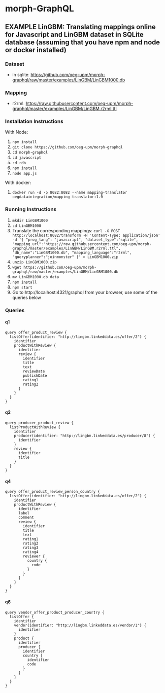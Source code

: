 # morph-GraphQL

## EXAMPLE LinGBM: Translating mappings online for Javascript and LinGBM dataset in SQLite database (assuming that you have npm and node or docker installed)

### Dataset
- in sqlite: https://github.com/oeg-upm/morph-graphql/raw/master/examples/LinGBM/LinGBM1000.db

### Mapping
- r2rml: https://raw.githubusercontent.com/oeg-upm/morph-graphql/master/examples/LinGBM/LinGBM.r2rml.ttl

### Installation Instructions
With Node:
1. ```npm install```
2. ```git clone https://github.com/oeg-upm/morph-graphql```
3. ```cd morph-graphql```
4. ```cd javascript```
5. ```cd rdb```
6. ```npm install```
7. ```node app.js```

With docker:
1. ```docker run -d -p 8082:8082 --name mapping-translator oegdataintegration/mapping-translator:1.0```

### Running Instructions
1. ```mkdir LinGBM1000```
2. ```cd LinGBM1000```
3. Translate the corresponding mappings: 
   ```curl -X POST http://localhost:8082/transform -H 'Content-Type: application/json' -d '{ "prog_lang": "javascript", "dataset_type":"sqlite", "mapping_url":"https://raw.githubusercontent.com/oeg-upm/morph-graphql/master/examples/LinGBM/LinGBM.r2rml.ttl", "db_name":"LinGBM1000.db", "mapping_language":"r2rml", "queryplanner":"joinmonster" }' > LinGBM1000.zip```
4. ```unzip LinGBM1000.zip```
5. ```wget https://github.com/oeg-upm/morph-graphql/raw/master/examples/LinGBM/LinGBM1000.db```
6. ```mv LinGBM1000.db data```
7. ```npm install```
8. ```npm start```
9. Go to http://localhost:4321/graphql from your browser, use some of the queries below

### Queries

#### q1
```
query offer_product_review {
  listOffer(identifier: "http://lingbm.linkeddata.es/offer/2") {
    identifier
    productWithReview {
      identifier
      review {
        identifier
        title
        text
        reviewDate
        publishDate
        rating1
        rating2
      }
    }
  }
}
```

#### q2
```
query producer_product_review {
  listProductWithReview {
    identifier
    producer(identifier: "http://lingbm.linkeddata.es/producer/8") {
      identifier
    }
    review {
      identifier
      title
    }
  }
}
```

#### q4
```
query offer_product_review_person_country {
  listOffer(identifier: "http://lingbm.linkeddata.es/offer/2") {
    identifier
    productWithReview {
      identifier
      label
      comment
      review {
        identifier
        title
        text
        rating1
        rating2
        rating3
        rating4
        reviewer {
          country {
            code
          }
        }
      }
    }
  }
}
```

#### q6
```
query vendor_offer_product_producer_country {
  listOffer {
    identifier
    vendor(identifier: "http://lingbm.linkeddata.es/vendor/1") {
      identifier
    }
    product {
      identifier
      producer {
        identifier
        country {
          identifier
          code
        }
      }
    }
  }
}
```



